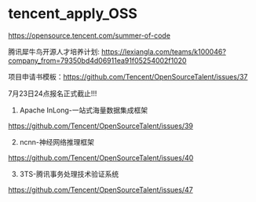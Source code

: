 # tencent_apply_OSS

https://opensource.tencent.com/summer-of-code

腾讯犀牛鸟开源人才培养计划: https://lexiangla.com/teams/k100046?company_from=79350bd4d06911ea91f05254002f1020

项目申请书模板：https://github.com/Tencent/OpenSourceTalent/issues/37

7月23日24点报名正式截止!!!

1. Apache InLong-一站式海量数据集成框架

https://github.com/Tencent/OpenSourceTalent/issues/39



2. ncnn-神经网络推理框架

https://github.com/Tencent/OpenSourceTalent/issues/40



3. 3TS-腾讯事务处理技术验证系统

https://github.com/Tencent/OpenSourceTalent/issues/47